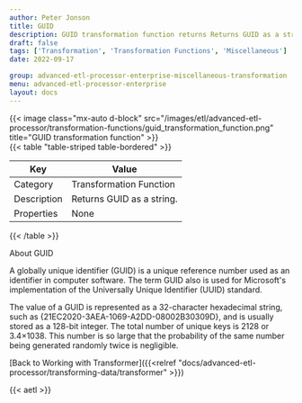 ```yaml
---
author: Peter Jonson
title: GUID
description: GUID transformation function returns Returns GUID as a string
draft: false
tags: ['Transformation', 'Transformation Functions', 'Miscellaneous']
date: 2022-09-17

group: advanced-etl-processor-enterprise-miscellaneous-transformation
menu: advanced-etl-processor-enterprise
layout: docs
---
```


{{< image class="mx-auto d-block"  src="/images/etl/advanced-etl-processor/transformation-functions/guid_transformation_function.png" title="GUID transformation function" >}}
\
{{< table "table-striped table-bordered" >}}

| Key         | Value                     |
| ----------- | ------------------------- |
| Category    | Transformation Function   |
| Description | Returns GUID as a string. |
| Properties  | None                      |

{{< /table >}}

About GUID

A globally unique identifier (GUID) is a unique reference number used as an identifier in computer software. The term GUID also is used for Microsoft's implementation of the Universally Unique Identifier (UUID) standard.

The value of a GUID is represented as a 32-character hexadecimal string, such as {21EC2020-3AEA-1069-A2DD-08002B30309D}, and is usually stored as a 128-bit integer. The total number of unique keys is 2128 or 3.4×1038. This number is so large that the probability of the same number being generated randomly twice is negligible.

[Back to Working with Transformer]({{<relref "docs/advanced-etl-processor/transforming-data/transformer" >}})

{{< aetl >}}

